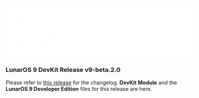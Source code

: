 ![LunarOS 9 Logo](/images/Extended%20Logo%20DevEdition.png)

### LunarOS 9 DevKit Release v9-beta.2.0

Please refer to [this release](https://github.com/aarontheluanerd/LunarOS-9-DevKit/releases/tag/v9-beta.2.0) for the changelog.
**DevKit Module** and the **LunarOS 9 Developer Edition** files for this release are here.